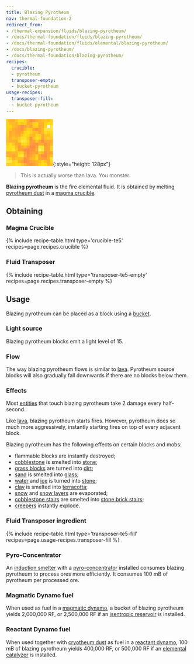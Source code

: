 ```yaml
---
title: Blazing Pyrotheum
nav: thermal-foundation-2
redirect_from:
- /thermal-expansion/fluids/blazing-pyrotheum/
- /docs/thermal-foundation/fluids/blazing-pyrotheum/
- /docs/thermal-foundation/fluids/elemental/blazing-pyrotheum/
- /docs/blazing-pyrotheum/
- /docs/thermal-foundation/blazing-pyrotheum/
recipes:
  crucible:
  - pyrotheum
  transposer-empty:
  - bucket-pyrotheum
usage-recipes:
  transposer-fill:
  - bucket-pyrotheum
---
```


![Blazing pyrotheum](/assets/images/thermal-foundation-2/blazing-pyrotheum.gif){:style="height: 128px"}

> This is actually worse than lava. You monster.


**Blazing pyrotheum** is the fire elemental fluid. It is obtained by melting
[pyrotheum dust](/docs/thermal-foundation-2/pyrotheum-dust/) in a [magma
crucible](/docs/thermal-expansion-5/magma-crucible/).


Obtaining
---------

### Magma Crucible
{% include recipe-table.html type='crucible-te5' recipes=page.recipes.crucible %}

### Fluid Transposer
{% include recipe-table.html type='transposer-te5-empty' recipes=page.recipes.transposer-empty %}


Usage
-----

Blazing pyrotheum can be placed as a block using a
[bucket](https://minecraft.gamepedia.com/Bucket).

### Light source
Blazing pyrotheum blocks emit a light level of 15.

### Flow
The way blazing pyrotheum flows is similar to
[lava](https://minecraft.gamepedia.com/Lava). Pyrotheum source blocks will also
gradually fall downwards if there are no blocks below them.

### Effects
Most [entities](https://minecraft.gamepedia.com/Entity) that touch blazing
pyrotheum take 2 damage every half-second.

Like [lava](https://minecraft.gamepedia.com/Lava), blazing pyrotheum starts
fires. However, pyrotheum does so much more aggressively, instantly starting
fires on top of every adjacent block.

Blazing pyrotheum has the following effects on certain blocks and mobs:

* flammable blocks are instantly destroyed;
* [cobblestone](https://minecraft.gamepedia.com/Cobblestone) is smelted into
  [stone](https://minecraft.gamepedia.com/Stone);
* [grass blocks](https://minecraft.gamepedia.com/Grass_Block) are turned into
  [dirt](https://minecraft.gamepedia.com/Dirt);
* [sand](https://minecraft.gamepedia.com/Sand) is smelted into
  [glass](https://minecraft.gamepedia.com/Glass);
* [water](https://minecraft.gamepedia.com/Water) and
  [ice](https://minecraft.gamepedia.com/Ice) is turned into
  [stone](https://minecraft.gamepedia.com/Stone);
* [clay](https://minecraft.gamepedia.com/Clay_(block)) is smelted into
  [terracotta](https://minecraft.gamepedia.com/Terracotta);
* [snow](https://minecraft.gamepedia.com/Snow_Block) and [snow
  layers](https://minecraft.gamepedia.com/Slow_(layer)) are evaporated;
* [cobblestone stairs](https://minecraft.gamepedia.com/Stairs) are smelted into
  [stone brick stairs](https://minecraft.gamepedia.com/Stairs);
* [creepers](https://minecraft.gamepedia.com/Creeper) instantly explode.


### Fluid Transposer ingredient
{% include recipe-table.html type='transposer-te5-fill' recipes=page.usage-recipes.transposer-fill %}

### Pyro-Concentrator
An [induction smelter](/docs/thermal-expansion-5/induction-smelter/) with a
[pyro-concentrator](/docs/thermal-expansion-5/augment-pyro-concentrator/) installed consumes blazing
pyrotheum to process ores more efficiently. It consumes 100 mB of pyrotheum per
processed ore.

### Magmatic Dynamo fuel
When used as fuel in a [magmatic dynamo](/docs/thermal-expansion-5/magmatic-dynamo/), a bucket of
blazing pyrotheum yields 2,000,000 RF, or 2,500,000 RF if an [isentropic
reservoir](/docs/thermal-expansion-5/augment-isentropic-reservoir/) is installed.

### Reactant Dynamo fuel
When used together with [cryotheum dust](/docs/thermal-foundation-2/cryotheum-dust/) as fuel in a
[reactant dynamo](/docs/thermal-expansion-5/reactant-dynamo/), 100 mB of blazing pyrotheum yields
400,000 RF, or 500,000 RF if an [elemental
catalyzer](/docs/thermal-expansion-5/augment-elemental-catalyzer/) is installed.
